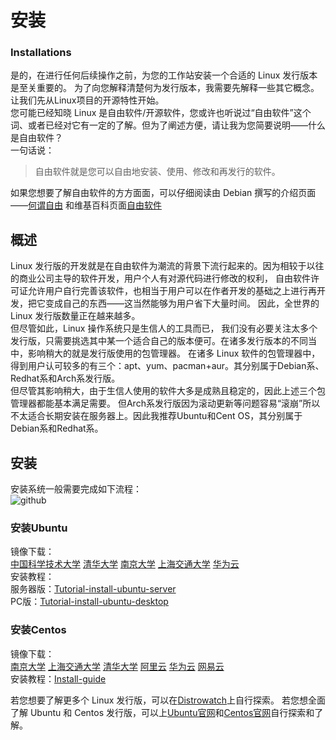 # 安装
### Installations


是的，在进行任何后续操作之前，为您的工作站安装一个合适的 Linux 发行版本是至关重要的。
为了向您解释清楚何为发行版本，我需要先解释一些其它概念。让我们先从Linux项目的开源特性开始。  
您可能已经知晓 Linux 是自由软件/开源软件，您或许也听说过“自由软件”这个词、或者已经对它有一定的了解。但为了阐述方便，请让我为您简要说明——什么是自由软件？  
一句话说：
> 自由软件就是您可以自由地安装、使用、修改和再发行的软件。  
  
如果您想要了解自由软件的方方面面，可以仔细阅读由 Debian 撰写的介绍页面——[何谓自由](https://www.debian.org/intro/free.zh-cn.html)
和维基百科页面[自由软件](https://zh.wikipedia.org/wiki/%E8%87%AA%E7%94%B1%E8%BD%AF%E4%BB%B6)  

## 概述  
Linux 发行版的开发就是在自由软件为潮流的背景下流行起来的。因为相较于以往的商业公司主导的软件开发，用户个人有对源代码进行修改的权利，
自由软件许可证允许用户自行完善该软件，也相当于用户可以在作者开发的基础之上进行再开发，把它变成自己的东西——这当然能够为用户省下大量时间。
因此，全世界的 Linux 发行版数量正在越来越多。  
但尽管如此，Linux 操作系统只是生信人的工具而已，
我们没有必要关注太多个发行版，只需要挑选其中某一个适合自己的版本便可。在诸多发行版本的不同当中，影响稍大的就是发行版使用的包管理器。
在诸多 Linux 软件的包管理器中，得到用户认可较多的有三个：apt、yum、pacman+aur。其分别属于Debian系、Redhat系和Arch系发行版。  
但尽管其影响稍大，由于生信人使用的软件大多是成熟且稳定的，因此上述三个包管理器都能基本满足需要。
但Arch系发行版因为滚动更新等问题容易“滚崩”所以不太适合长期安装在服务器上。因此我推荐Ubuntu和Cent OS，其分别属于Debian系和Redhat系。  

## 安装  
安装系统一般需要完成如下流程：  
![github](https://github.com/ChongHui-007/Linux-recipe-for-BMC-learners/blob/master/material/Installations-1.jpg)  
### 安装Ubuntu  
镜像下载：  
[中国科学技术大学](http://mirrors.ustc.edu.cn/ubuntu-releases/)    [清华大学](https://mirrors.tuna.tsinghua.edu.cn/ubuntu-releases/)    [南京大学](http://mirrors.nju.edu.cn/ubuntu-releases/)    [上海交通大学](http://ftp.sjtu.edu.cn/ubuntu-cd/)    [华为云](http://mirrors.huaweicloud.com/repository/ubuntu-releases/)  
安装教程：  
服务器版：[Tutorial-install-ubuntu-server](https://tutorials.ubuntu.com/tutorial/tutorial-install-ubuntu-server)  
PC版：[Tutorial-install-ubuntu-desktop](https://tutorials.ubuntu.com/tutorial/tutorial-install-ubuntu-desktop)  


### 安装Centos
镜像下载：  
[南京大学](http://mirrors.nju.edu.cn/centos/)    [上海交通大学](http://ftp.sjtu.edu.cn/centos/)    [清华大学](https://mirrors.tuna.tsinghua.edu.cn/centos/)    [阿里云](http://mirrors.aliyun.com/centos/)    [华为云](http://mirrors.huaweicloud.com/centos/)    [网易云](http://mirrors.163.com/centos/)  
安装教程：[Install-guide](https://docs.centos.org/en-US/centos/install-guide/)


若您想要了解更多个 Linux 发行版，可以在[Distrowatch](https://distrowatch.com/)上自行探索。
若您想全面了解 Ubuntu 和 Centos 发行版，可以上[Ubuntu官网](https://ubuntu.com/)和[Centos官网](https://www.centos.org/)自行探索和了解。

